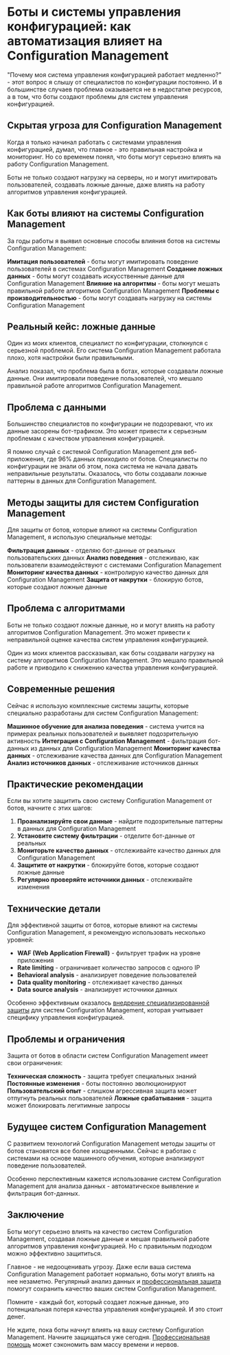 ﻿# Боты и системы управления конфигурацией: как автоматизация влияет на Configuration Management

"Почему моя система управления конфигурацией работает медленно?" - этот вопрос я слышу от специалистов по конфигурации постоянно. И в большинстве случаев проблема оказывается не в недостатке ресурсов, а в том, что боты создают проблемы для систем управления конфигурацией.

## Скрытая угроза для Configuration Management

Когда я только начинал работать с системами управления конфигурацией, думал, что главное - это правильная настройка и мониторинг. Но со временем понял, что боты могут серьезно влиять на работу Configuration Management.

Боты не только создают нагрузку на серверы, но и могут имитировать пользователей, создавать ложные данные, даже влиять на работу алгоритмов управления конфигурацией.

## Как боты влияют на системы Configuration Management

За годы работы я выявил основные способы влияния ботов на системы Configuration Management:

**Имитация пользователей** - боты могут имитировать поведение пользователей в системах Configuration Management
**Создание ложных данных** - боты могут создавать искусственные данные для Configuration Management
**Влияние на алгоритмы** - боты могут мешать правильной работе алгоритмов Configuration Management
**Проблемы с производительностью** - боты могут создавать нагрузку на системы Configuration Management

## Реальный кейс: ложные данные

Один из моих клиентов, специалист по конфигурации, столкнулся с серьезной проблемой. Его система Configuration Management работала плохо, хотя настройки были правильными.

Анализ показал, что проблема была в ботах, которые создавали ложные данные. Они имитировали поведение пользователей, что мешало правильной работе алгоритмов Configuration Management.

## Проблема с данными

Большинство специалистов по конфигурации не подозревают, что их данные засорены бот-трафиком. Это может привести к серьезным проблемам с качеством управления конфигурацией.

Я помню случай с системой Configuration Management для веб-приложения, где 96% данных приходило от ботов. Специалисты по конфигурации не знали об этом, пока система не начала давать неправильные результаты. Оказалось, что боты создавали ложные паттерны в данных для Configuration Management.

## Методы защиты для систем Configuration Management

Для защиты от ботов, которые влияют на системы Configuration Management, я использую специальные методы:

**Фильтрация данных** - отделяю бот-данные от реальных пользовательских данных
**Анализ поведения** - отслеживаю, как пользователи взаимодействуют с системами Configuration Management
**Мониторинг качества данных** - контролирую качество данных для Configuration Management
**Защита от накрутки** - блокирую ботов, которые создают ложные данные

## Проблема с алгоритмами

Боты не только создают ложные данные, но и могут влиять на работу алгоритмов Configuration Management. Это может привести к неправильной оценке качества систем управления конфигурацией.

Один из моих клиентов рассказывал, как боты создавали нагрузку на систему алгоритмов Configuration Management. Это мешало правильной работе и приводило к снижению качества управления конфигурацией.

## Современные решения

Сейчас я использую комплексные системы защиты, которые специально разработаны для систем Configuration Management:

**Машинное обучение для анализа поведения** - система учится на примерах реальных пользователей и выявляет подозрительную активность
**Интеграция с Configuration Management** - фильтрация бот-данных из данных для Configuration Management
**Мониторинг качества данных** - отслеживание качества данных для Configuration Management
**Анализ источников данных** - отслеживание источников данных

## Практические рекомендации

Если вы хотите защитить свою систему Configuration Management от ботов, начните с этих шагов:

1. **Проанализируйте свои данные** - найдите подозрительные паттерны в данных для Configuration Management
2. **Установите систему фильтрации** - отделите бот-данные от реальных
3. **Мониторьте качество данных** - отслеживайте качество данных для Configuration Management
4. **Защитите от накрутки** - блокируйте ботов, которые создают ложные данные
5. **Регулярно проверяйте источники данных** - отслеживайте изменения

## Технические детали

Для эффективной защиты от ботов, которые влияют на системы Configuration Management, я рекомендую использовать несколько уровней:

- **WAF (Web Application Firewall)** - фильтрует трафик на уровне приложения
- **Rate limiting** - ограничивает количество запросов с одного IP
- **Behavioral analysis** - анализирует поведение пользователей
- **Data quality monitoring** - отслеживает качество данных
- **Data source analysis** - анализирует источники данных

Особенно эффективным оказалось [внедрение специализированной защиты](https://progaem.com/ustanovka-antibota-usluga-po-zashhite-ot-botov-vashih-sajtov-na-razlichnyh-cms-sistemah.html) для систем Configuration Management, которая учитывает специфику управления конфигурацией.

## Проблемы и ограничения

Защита от ботов в области систем Configuration Management имеет свои ограничения:

**Техническая сложность** - защита требует специальных знаний
**Постоянные изменения** - боты постоянно эволюционируют
**Пользовательский опыт** - слишком агрессивная защита может отпугнуть реальных пользователей
**Ложные срабатывания** - защита может блокировать легитимные запросы

## Будущее систем Configuration Management

С развитием технологий Configuration Management методы защиты от ботов становятся все более изощренными. Сейчас я работаю с системами на основе машинного обучения, которые анализируют поведение пользователей.

Особенно перспективным кажется использование систем Configuration Management для анализа данных - автоматическое выявление и фильтрация бот-данных.

## Заключение

Боты могут серьезно влиять на качество систем Configuration Management, создавая ложные данные и мешая правильной работе алгоритмов управления конфигурацией. Но с правильным подходом можно эффективно защититься.

Главное - не недооценивать угрозу. Даже если ваша система Configuration Management работает нормально, боты могут влиять на нее незаметно. Регулярный анализ данных и [профессиональная защита](https://progaem.com/ustanovka-antibota-usluga-po-zashhite-ot-botov-vashih-sajtov-na-razlichnyh-cms-sistemah.html) помогут сохранить качество ваших систем Configuration Management.

Помните - каждый бот, который создает ложные данные, это потенциальная потеря качества управления конфигурацией. И это стоит денег.

Не ждите, пока боты начнут влиять на вашу систему Configuration Management. Начните защищаться уже сегодня. [Профессиональная помощь](https://progaem.com/ustanovka-antibota-usluga-po-zashhite-ot-botov-vashih-sajtov-na-razlichnyh-cms-sistemah.html) может сэкономить вам массу времени и нервов.
